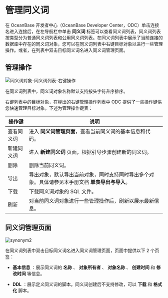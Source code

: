 管理同义词 
==========================

在 OceanBase 开发者中心（OceanBase Developer Center，ODC）单击连接名进入连接后，在左导航栏中单击 **同义词** 标签可以查看同义词列表，同义词列表按类型分为普通同义词列表和公用同义词列表。在同义词列表中展示了当前连接的数据库中存在的同义词对象，您可以在同义词列表中右键目标对象以进行一些管理操作。或者，在列表中双击目标同义词名进入同义词管理页面。


管理操作 
-------------------------

![同义词对象-同义词列表-右键操作](https://obbusiness-private.oss-cn-shanghai.aliyuncs.com/doc/img/odc/420/900.database-objects/9.web-odc-synonym-objects/1.png)

在同义词列表中，同义词对象名称默认支持按头字符升序排序。

右键列表中的目标对象，在弹出的右键管理操作列表中 ODC 提供了一些操作键供您快速管理目标对象。下述为管理操作键表：


|  操作键  |                                    说明                                     |
|-------|---------------------------------------------------------------------------|
| 查看同义词 | 进入 **同义词管理页面**，查看当前同义词的基本信息和代码。 |
| 新建同义词 | 进入 **新建同义词**  页面，根据引导步骤创建新的同义词。                                           |
| 删除    | 删除当前同义词。                                                                  |
|导出|导出对象，默认导出当前对象，同时支持同时导出多个对象。具体请参见本手册文档 **单表导出与导入**。|
| 下载    | 下载同义词对象的 SQL 文件。                                                          |
| 刷新    | 对当前同义词对象进行一些管理操作后，刷新以展示最新信息。                                              |



同义词管理页面 
----------------------------

![synonym2](https://obbusiness-private.oss-cn-shanghai.aliyuncs.com/doc/img/odc/340/%E7%AE%A1%E7%90%86%E5%90%8C%E4%B9%89%E8%AF%8D-2.png)

在同义词列表中双击目标同义词名进入同义词管理页面，页面中提供以下 2 个页签：

* **基本信息** ：展示同义词的 **名称** 、 **对象所有者** 、 **对象名称** 、 **创建时间** 和 **修改时间** 等信息。

* **DDL** ：展示定义同义词的脚本。同义词创建后不支持修改，可以 **下载** 和 **格式化** 脚本。